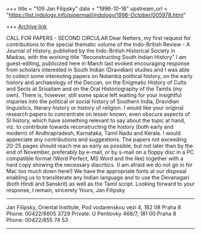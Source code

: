 +++
title = "109 Jan Filipsky"
date = "1996-10-16"
upstream_url = "https://list.indology.info/pipermail/indology/1996-October/005978.html"

+++
[Archive link](https://list.indology.info/pipermail/indology/1996-October/005978.html)

CALL FOR PAPERS - SECOND CIRCULAR
Dear Netters,
my first request for contributions to the special thematic volume of the 
Indo-British Review - A Journal of History, published by the Indo-British 
Historical Society in Madras, with the working title "Reconstructing South 
Indian History" I am guest-editing, publicized here in March last evoked 
encouraging response from scholars interested in South Indian (Dravidian) 
studies and I was able to collect some interesting papers on Nolamba 
political history, on the early history and archaeology of the Deccan, on 
the Enigmatic History of Cults and Sects at Srisailam and on the Oral 
Historiography of the Tamils (my own). There is, however, still some space 
left waiting for your insightful inquiries into the political or social 
history of Southern India, Dravidian linguistics, literary history or 
history of religion. I would like your original research papers to 
concentrate on lesser known, even obscure aspects of SI history, which have 
something relevant to say about the topic at hand, viz. to contribute 
towards reconstructing the history (both early and modern) of 
Andhrapradesh, Karnataka, Tamil Nadu and Kerala. I would appreciate any 
contributions and suggestions. The papers not exceeding 20-25 pages should 
reach me as early as possible, but not later than by the end of November, 
preferably by e-mail, or by s-mail on a floppy disc in a PC compatible 
format (Word Perfect, MS Word and the like) together with a hard copy 
showing the necessary diacritics. (I am afraid we do not go in for Mac too 
much down here!) We have the appropriate fonts at our disposal enabling us 
to transliterate any Indian language and to use the Devanagari (both Hindi 
and Sanskrit) as well as the Tamil script.
Looking forward to your response, 
I remain, sincerely Yours, Jan Filipsky



********************************************************
Jan Filipsky, Oriental Institute, Pod vodarenskou vezi 4,
182 08 Praha 8
Phone: 00422/6605 3729
Private: U Pentlovky 466/7, 181 00 Praha 8
Phone: 00422/855 74 53
********************************************************




